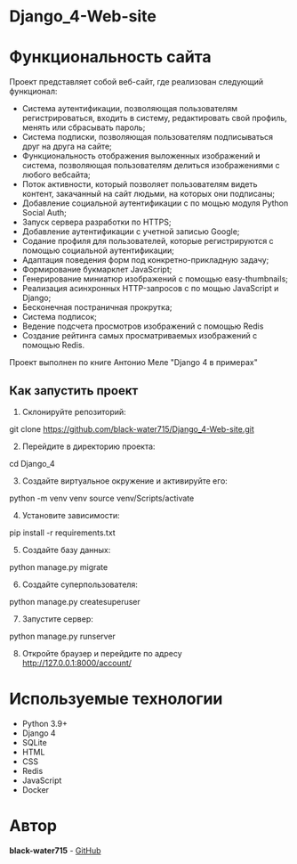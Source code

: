 # Django_4-Web-site
# Функциональность сайта
Проект представляет собой веб-сайт, где реализован следующий функционал:
* Система аутентификации, позволяющая пользователям регистрироваться, входить в  систему, редактировать свой профиль, менять или сбрасывать пароль; 
* Cистема подписки, позволяющая пользователям подписываться друг на друга на сайте;
*  Функциональность отображения выложенных изображений и система, позволяющая пользователям делиться изображениями с любого вебсайта;
* Поток активности, который позволяет пользователям видеть контент, закачанный на сайт людьми, на которых они подписаны;
* Добавление социальной аутентификации с  по мощью модуля Python Social Auth;
* Запуск сервера разработки по HTTPS;
* Добавление аутентификации с учетной записью Google;
* Содание профиля для пользователей, которые регистрируются с  помощью социальной аутентификации;
* Адаптация поведения форм под конкретно-прикладную задачу;
* Формирование букмарклет JavaScript;
* Генерирование миниатюр изображений с помощью easy-thumbnails;
* Реализация асинхронных HTTP-запросов с  по мощью JavaScript и Django;
* Бесконечная постраничная прокрутка;
* Система подписок;
* Ведение подсчета просмотров изображений с помощью Redis
* Создание рейтинга самых просматриваемых изображений с помощью Redis.

Проект выполнен по книге Антонио Меле "Django 4 в примерах"

## Как запустить проект

1. Склонируйте репозиторий:

git clone https://github.com/black-water715/Django_4-Web-site.git

2. Перейдите в директорию проекта:

cd Django_4

3. Создайте виртуальное окружение и активируйте его:

python -m venv venv
source venv/Scripts/activate

4. Установите зависимости:

pip install -r requirements.txt

5. Создайте базу данных:

python manage.py migrate

6. Создайте суперпользователя:

python manage.py createsuperuser 

7. Запустите сервер:

python manage.py runserver

8. Откройте браузер и перейдите по адресу http://127.0.0.1:8000/account/

# Используемые технологии
* Python 3.9+
* Django 4
* SQLite
* HTML 
* CSS
* Redis
* JavaScript
* Docker

# Автор
**black-water715** - [GitHub](https://github.com/black-water715)
